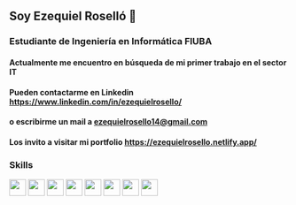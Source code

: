 ## Soy Ezequiel Roselló 👋
### Estudiante de Ingeniería en Informática FIUBA

#### Actualmente me encuentro en búsqueda de mi primer trabajo en el sector IT
#### Pueden contactarme en Linkedin https://www.linkedin.com/in/ezequielrosello/
#### o escribirme un mail a ezequielrosello14@gmail.com
#### Los invito a visitar mi portfolio https://ezequielrosello.netlify.app/

### Skills
<img src="https://upload.wikimedia.org/wikipedia/commons/thumb/6/6a/JavaScript-logo.png/768px-JavaScript-logo.png" width="30px">    <img src="https://upload.wikimedia.org/wikipedia/commons/thumb/c/c3/Python-logo-notext.svg/1200px-Python-logo-notext.svg.png" width="30px">    <img src="https://cdn-icons-png.flaticon.com/256/226/226777.png" width="30px">    <img src="https://upload.wikimedia.org/wikipedia/commons/thumb/1/18/ISO_C%2B%2B_Logo.svg/1200px-ISO_C%2B%2B_Logo.svg.png" width="30px">    <img src="https://cdn.icon-icons.com/icons2/2699/PNG/512/scala_lang_logo_icon_170760.png" width="30px">    <img src="https://static-00.iconduck.com/assets.00/file-type-prolog-icon-2048x2048-3vfnh6jh.png" width="30px">    <img src="https://cdn4.iconfinder.com/data/icons/logos-and-brands/512/167_Html5_logo_logos-512.png" width="30px">    <img src="https://img.icons8.com/?size=512&id=21278&format=png" width="30px">

<!--
**ezerosello/ezerosello** is a ✨ _special_ ✨ repository because its `README.md` (this file) appears on your GitHub profile.

Here are some ideas to get you started:

- 🔭 I’m currently working on ...
- 🌱 I’m currently learning ...
- 👯 I’m looking to collaborate on ...
- 🤔 I’m looking for help with ...
- 💬 Ask me about ...
- 📫 How to reach me: ...
- 😄 Pronouns: ...
- ⚡ Fun fact: ...
-->

